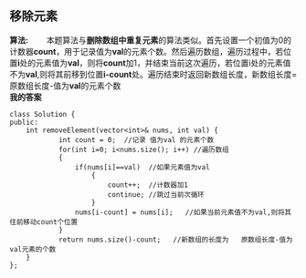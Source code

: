 ## 移除元素
**算法:&emsp;&emsp;** 本题算法与**删除数组中重复元素**的算法类似。首先设置一个初值为0的计数器**count**，用于记录值为**val**的元素个数。然后遍历数组，遍历过程中，若位置**i**处的元素值为**val**，则将**count**加1，并结束当前这次遍历，若位置i处的元素值不为**val**,则将其前移到位置**i-count**处。遍历结束时返回新数组长度，新数组长度=原数组长度-值为**val**的元素个数    
**我的答案**
```
class Solution {
public:
    int removeElement(vector<int>& nums, int val) {
            int count = 0;  //记录 值为val 的元素个数
            for(int i=0; i<nums.size(); i++) //遍历数组
            {
                if(nums[i]==val)  //如果元素值为val
                    {
                        count++;  //计数器加1
                        continue; //跳过当前次循环
                    }
                nums[i-count] = nums[i];   //如果当前元素值不为val,则将其往前移动count个位置
            }
            return nums.size()-count;   //新数组的长度为   原数组长度-值为val元素的个数
    }
};
```